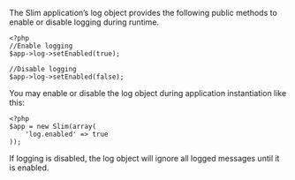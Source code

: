 The Slim application’s log object provides the following public methods to enable or disable logging during runtime.

    <?php
    //Enable logging
    $app->log->setEnabled(true);

    //Disable logging
    $app->log->setEnabled(false);

You may enable or disable the log object during application instantiation like this:

    <?php
    $app = new Slim(array(
        'log.enabled' => true
    ));

If logging is disabled, the log object will ignore all logged messages until it is enabled.
